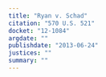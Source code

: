 ```yaml
---
title: "Ryan v. Schad"
citation: "570 U.S. 521"
docket: "12-1084"
argdate: ""
publishdate: "2013-06-24"
justices: ""
summary: ""
---
```


